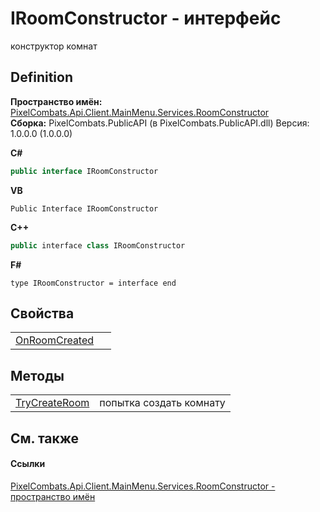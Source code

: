 # IRoomConstructor - интерфейс


конструктор комнат



## Definition
**Пространство имён:** <a href="5c0aa2e7-ab63-7190-0eca-affc008061c2">PixelCombats.Api.Client.MainMenu.Services.RoomConstructor</a>  
**Сборка:** PixelCombats.PublicAPI (в PixelCombats.PublicAPI.dll) Версия: 1.0.0.0 (1.0.0.0)

**C#**
``` C#
public interface IRoomConstructor
```
**VB**
``` VB
Public Interface IRoomConstructor
```
**C++**
``` C++
public interface class IRoomConstructor
```
**F#**
``` F#
type IRoomConstructor = interface end
```



## Свойства
<table>
<tr>
<td><a href="d3a67248-f4a3-4231-9e13-9ac9967e0c84">OnRoomCreated</a></td>
<td> </td></tr>
</table>

## Методы
<table>
<tr>
<td><a href="6abc66fa-0539-58f5-591e-983962dcaf3e">TryCreateRoom</a></td>
<td>попытка создать комнату</td></tr>
</table>

## См. также


#### Ссылки
<a href="5c0aa2e7-ab63-7190-0eca-affc008061c2">PixelCombats.Api.Client.MainMenu.Services.RoomConstructor - пространство имён</a>  
